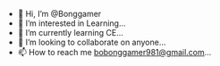 - 👋 Hi, I’m @Bonggamer
- 👀 I’m interested in Learning...
- 🌱 I’m currently learning CE...
- 💞️ I’m looking to collaborate on anyone...
- 📫 How to reach me bobonggamer981@gmail.com...

<!---
Bonggamer/Bonggamer is a ✨ special ✨ repository because its `README.md` (this file) appears on your GitHub profile.
You can click the Preview link to take a look at your changes.
--->
